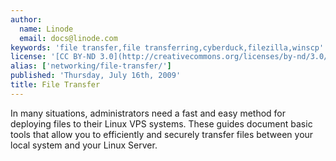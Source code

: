 ```yaml
---
author:
  name: Linode
  email: docs@linode.com
keywords: 'file transfer,file transferring,cyberduck,filezilla,winscp'
license: '[CC BY-ND 3.0](http://creativecommons.org/licenses/by-nd/3.0/us/)'
alias: ['networking/file-transfer/']
published: 'Thursday, July 16th, 2009'
title: File Transfer
---
```


In many situations, administrators need a fast and easy method for deploying files to their Linux VPS systems. These guides document basic tools that allow you to efficiently and securely transfer files between your local system and your Linux Server.
